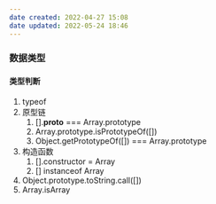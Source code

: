 ```yaml
---
date created: 2022-04-27 15:08
date updated: 2022-05-24 18:46
---
```


### 数据类型

#### 类型判断

1. typeof
2. 原型链
   1. [].**proto** === Array.prototype
   2. Array.prototype.isPrototypeOf([])
   3. Object.getPrototypeOf([]) === Array.prototype
3. 构造函数
   1. [].constructor = Array
   2. [] instanceof Array
4. Object.prototype.toString.call([])
5. Array.isArray
